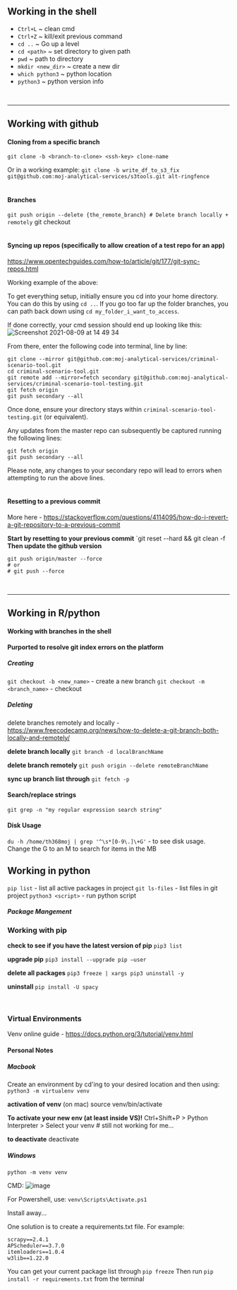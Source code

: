 ## Working in the shell

* `Ctrl+L` ~ clean cmd
* `Ctrl+Z` ~ kill/exit previous command
* `cd ..` ~ Go up a level
* `cd <path>` ~ set directory to given path
* `pwd` ~ path to directory
* `mkdir <new_dir>` ~ create a new dir
* `which python3` ~ python location
* `python3` ~ python version info

<br>
<hr>

## Working with github

#### Cloning from a specific branch
`git clone -b <branch-to-clone> <ssh-key> clone-name`

Or in a working example:
`git clone -b write_df_to_s3_fix git@github.com:moj-analytical-services/s3tools.git alt-ringfence`
<br><br>
#### Branches
`git push origin --delete {the_remote_branch} # Delete branch locally + remotely`
git checkout
<br><br>
#### Syncing up repos (specifically to allow creation of a test repo for an app)
https://www.opentechguides.com/how-to/article/git/177/git-sync-repos.html

Working example of the above:

To get everything setup, initially ensure you cd into your home directory. You can do this by using `cd ..`. If you go too far up the folder branches, you can path back down using `cd my_folder_i_want_to_access`.

If done correctly, your cmd session should end up looking like this: <br>
![Screenshot 2021-08-09 at 14 49 34](https://user-images.githubusercontent.com/45356472/128717070-4cba4063-1e12-488e-aaf0-bde7629220e9.png)

From there, enter the following code into terminal, line by line:
```
git clone --mirror git@github.com:moj-analytical-services/criminal-scenario-tool.git
cd criminal-scenario-tool.git
git remote add --mirror=fetch secondary git@github.com:moj-analytical-services/criminal-scenario-tool-testing.git
git fetch origin
git push secondary --all
```
Once done, ensure your directory stays within `criminal-scenario-tool-testing.git` (or equivalent).

Any updates from the master repo can subsequently be captured running the following lines:
```
git fetch origin
git push secondary --all
```

Please note, any changes to your secondary repo will lead to errors when attempting to run the above lines.
<br><br>
#### Resetting to a previous commit
More here - https://stackoverflow.com/questions/4114095/how-do-i-revert-a-git-repository-to-a-previous-commit

**Start by resetting to your previous commit**
`git reset --hard <commitId> && git clean -f
**Then update the github version**
```
git push origin/master --force
# or
# git push --force
```

<br>
<hr>

## Working in R/python

#### Working with branches in the shell
**Purported to resolve git index errors on the platform**

##### Creating
`git checkout -b <new_name>` - create a new branch
`git checkout -m <branch_name>` - checkout

##### Deleting
delete branches remotely and locally - https://www.freecodecamp.org/news/how-to-delete-a-git-branch-both-locally-and-remotely/

**delete branch locally**
`git branch -d localBranchName`

**delete branch remotely**
`git push origin --delete remoteBranchName`

**sync up branch list through**
`git fetch -p`

#### Search/replace strings
`git grep -n "my regular expression search string"`

#### Disk Usage
`du -h /home/th368moj | grep '^\s*[0-9\.]\+G'` - to see disk usage. Change the G to an M to search for items in the MB

## Working in python
`pip list` - list all active packages in project
`git ls-files` - list files in git project
`python3 <script>` - run python script

##### Package Mangement

### Working with pip

**check to see if you have the latest version of pip**
`pip3 list`

**upgrade pip**
`pip3 install --upgrade pip —user`

**delete all packages**
`pip3 freeze | xargs pip3 uninstall -y`

**uninstall**
`pip install -U spacy`

<br>

### Virtual Environments

Venv online guide - https://docs.python.org/3/tutorial/venv.html

#### Personal Notes
##### Macbook
Create an environment by cd'ing to your desired location and then using:
`python3 -m virtualenv venv`

**activation of venv** (on mac)
source venv/bin/activate

**To activate your new env (at least inside VS)!**
Ctrl+Shift+P > Python Interpreter > Select your venv # still not working for me…

**to deactivate**
deactivate

##### Windows
`python -m venv venv`

CMD:
![image](https://user-images.githubusercontent.com/44782232/134423260-4e992134-b8b8-47f1-8711-a53b16700a69.png)

For Powershell, use:
`venv\Scripts\Activate.ps1`

Install away...

One solution is to create a requirements.txt file. For example:
```
scrapy==2.4.1
APScheduler==3.7.0
itemloaders==1.0.4
w3lib==1.22.0
```
You can get your current package list through `pip freeze`
Then run `pip install -r requirements.txt` from the terminal
